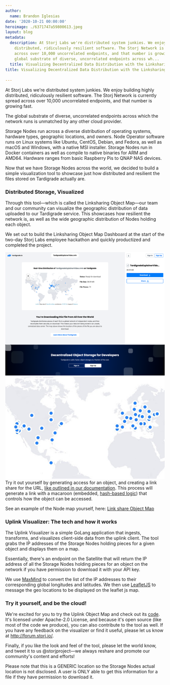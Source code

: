 ```yaml
---
author:
  name: Brandon Iglesias
date: '2020-10-21 00:00:00'
heroimage: ./6371747a59800613.jpeg
layout: blog
metadata:
  description: At Storj Labs we're distributed system junkies. We enjoy building highly
    distributed, ridiculously resilient software. The Storj Network is currently spread
    across over 10,000 uncorrelated endpoints, and that number is growing fast.The
    global substrate of diverse, uncorrelated endpoints across wh...
  title: Visualizing Decentralized Data Distribution with the Linksharing Object Map
title: Visualizing Decentralized Data Distribution with the Linksharing Object Map

---
```


At Storj Labs we're distributed system junkies. We enjoy building highly distributed, ridiculously resilient software. The Storj Network is currently spread across over 10,000 uncorrelated endpoints, and that number is growing fast.

The global substrate of diverse, uncorrelated endpoints across which the network runs is unmatched by any other cloud provider.

Storage Nodes run across a diverse distribution of operating systems, hardware types, geographic locations, and owners. Node Operator software runs on Linux systems like Ubuntu, CentOS, Debian, and Fedora, as well as macOS and Windows, with a native MSI installer. Storage Nodes run in Docker containers as well as compile to native binaries for ARM and AMD64. Hardware ranges from basic Raspberry Pis to QNAP NAS devices.

Now that we have Storage Nodes across the world, we decided to build a simple visualization tool to showcase just how distributed and resilient the files stored on Tardigrade actually are.

### Distributed Storage, Visualized

Through this tool—which is called the Linksharing Object Map—our team and our community can visualize the geographic distribution of data uploaded to our Tardigrade service. This showcases how resilient the network is, as well as the wide geographic distribution of Nodes holding each object.

We set out to build the Linksharing Object Map Dashboard at the start of the two-day Storj Labs employee hackathon and quickly productized and completed the project.

![](./29e62398803ba277.png)![](./47f263c59b58c3b7.jpeg)Try it out yourself by generating access for an object, and creating a link share for the URL, [like outlined in our documentation](https://documentation.tardigrade.io/getting-started/uploading-your-first-object/view-distribution-of-an-object). This process will generate a link with a macaroon (embedded, [hash-based logic](https://storj.io/blog/2019/12/secure-access-control-in-the-decentralized-cloud/)) that controls how the object can be accessed.

See an example of the Node map yourself, here: [Link share Object Map](https://bit.ly/31qVdyc)

### Uplink Visualizer: The tech and how it works

The Uplink Visualizer is a simple GoLang application that ingests, transforms, and visualizes client-side data from the uplink client. The tool grabs the IP addresses of the Storage Nodes holding pieces for a given object and displays them on a map.

Essentially, there's an endpoint on the Satellite that will return the IP address of all the Storage Nodes holding pieces for an object on the network if you have permission to download it with your API key.

We use [MaxMind](https://github.com/maxmind/) to convert the list of the IP addresses to their corresponding global longitudes and latitudes. We then use [LeafletJS](https://leafletjs.com/) to message the geo locations to be displayed on the leaflet js map.

### Try it yourself, and be the cloud!

We're excited for you to try the Uplink Object Map and check out its [code](https://github.com/storj/linksharing). It's licensed under Apache-2.0 License, and because it's open source (like most of the code we produce), you can also contribute to the tool as well. If you have any feedback on the visualizer or find it useful, please let us know at <http://forum.storj.io/>.

Finally, if you like the look and feel of the tool, please let the world know, and tweet it to us @storjproject—we always reshare and promote our community's content and efforts!

Please note that this is a GENERIC location so the Storage Nodes actual location is not disclosed. A user is ONLY able to get this information for a file if they have permission to download it.


